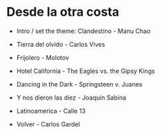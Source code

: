# Desde la otra costa
- Intro / set the theme: Clandestino - Manu Chao

- Tierra del olvido - Carlos Vives
- Frijolero - Molotov
- Hotel California - The Eagles vs. the Gipsy Kings
- Dancing in the Dark - Springsteen v. Juanes
- Y nos dieron las diez - Joaquin Sabina
- Latinoamerica - Calle 13
- Volver - Carlos Gardel